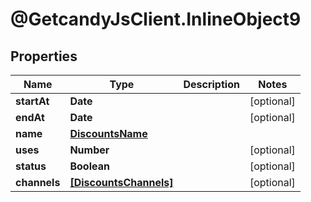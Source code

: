 # @GetcandyJsClient.InlineObject9

## Properties

Name | Type | Description | Notes
------------ | ------------- | ------------- | -------------
**startAt** | **Date** |  | [optional] 
**endAt** | **Date** |  | [optional] 
**name** | [**DiscountsName**](DiscountsName.md) |  | 
**uses** | **Number** |  | [optional] 
**status** | **Boolean** |  | [optional] 
**channels** | [**[DiscountsChannels]**](DiscountsChannels.md) |  | [optional] 


